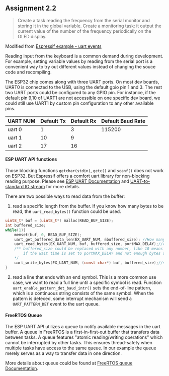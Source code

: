 ## Assignment 2.2 
> Create a task reading the frequency from the serial monitor and storing it in the global variable. 
> Create a monitoring task: it output the current value of the number of the frequency periodically on the OLED display.

Modified from [Espressif example - uart events](https://github.com/espressif/esp-idf/tree/master/examples/peripherals/uart/uart_events)

Reading input from the keyboard is a common demand during development. For example, setting variable values by reading from the serial port is a convenient way to try out different values instead of changing the souce code and recompiling.

The ESP32 chip comes along with three UART ports. On most dev boards, UART0 is connected to the USB, using the default gpio pin 1 and 3. The rest two UART ports could be configured to any GPIO pin. For instance, if the default pin 9,10 of UART1 are not accessible on one specific dev board, we could still use UART1 by custom pin configuration to any other available pins.

| UART NUM | Default Tx   | Default Rx   | Default Baud Rate |
| -------- | ---- | ---- | ---------- |
| uart 0   | 1    | 3    | 115200     |
| uart 1   | 10   | 9    |            |
| uart 2   | 17   | 16   |            |

#### ESP UART API functions
Those blocking functions `getchar(stdin)`, `getc()` and `scanf()` does not work on ESP32. But Espressif offers a comfort uart library for non-blocking reading purpose.
Please see [ESP UART Documentation](https://docs.espressif.com/projects/esp-idf/en/latest/esp32/api-reference/peripherals/uart.html) and [UART-to-standard IO stream](https://docs.espressif.com/projects/esp-idf/en/latest/esp32/api-reference/storage/vfs.html#standard-io-streams-stdin-stdout-stderr) for more details.

There are two possible ways to read data from the buffer:
1. read a specific length from the buffer. If you know how many bytes to be read, the `uart_read_bytes()` function could be used. 
```C
uint8_t* buf = (uint8_t*) malloc(READ_BUF_SIZE);
int buffered_size;
while(1){
    memset(buf, 0, READ_BUF_SIZE);
    uart_get_buffered_data_len(EX_UART_NUM, &buffered_size); //How many available bytes are there in the buffer?
    uart_read_bytes(EX_UART_NUM, buf, buffered_size, portMAX_DELAY);//read into buf
    /** buffered_size could be replaced with any number, like 10 means read 10 bytes per time
    	if the wait time is set to portMAX_DELAY and not enough bytes are typed in, the function will keep waiting until enough bytes are read; otherwise it will read as many as possible before timeout.
    */
    uart_write_bytes(EX_UART_NUM, (const char*) buf, buffered_size);//serial print
}

```
2. read a line that ends with an end symbol. This is a more common use case, we want to read a full line until a specific symbol is read. Function `uart_enable_pattern_det_baud_intr()` sets the end-of-line pattern, which is a continuous string consists of the same symbol. When the pattern is deteced, some interrupt mechanism will send a `UART_PATTERN_DET` event to the uart queue.  

#### FreeRTOS Queue
The ESP UART API utilizes a queue to notify available messages in the uart buffer. A queue in FreeRTOS is a first-in-first-out buffer that transfers data between tasks. A queue features "atomic reading/writing operations" which cannot be interrupted by other tasks. This ensures thread-safety when multiple tasks have access to the same queue. In our example the queue merely serves as a way to transfer data in one direction.

More details about queue could be found at [FreeRTOS queue Documentation](https://www.freertos.org/a00018.html).
